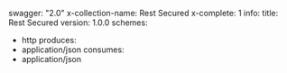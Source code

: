 swagger: "2.0"
x-collection-name: Rest Secured
x-complete: 1
info:
  title: Rest Secured
  version: 1.0.0
schemes:
- http
produces:
- application/json
consumes:
- application/json